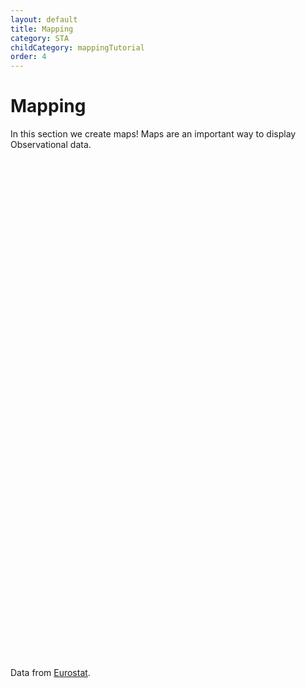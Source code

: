 ```yaml
---
layout: default
title: Mapping
category: STA
childCategory: mappingTutorial
order: 4
---
```


# Mapping

In this section we create maps!
Maps are an important way to display Observational data.

<div id="mymap" style="height: 800px; width: 100%;"></div>
<p>Data from <a href="https://ec.europa.eu/eurostat/de/web/gisco/geodata/reference-data/administrative-units-statistical-units/nuts">Eurostat</a>.</p>

<script src="https://cdn.plot.ly/plotly-latest.min.js"></script>
<link rel="stylesheet" href="https://unpkg.com/leaflet@1.6.0/dist/leaflet.css"
    integrity="sha512-xwE/Az9zrjBIphAcBb3F6JVqxf46+CDLwfLMHloNu6KEQCAWi6HcDUbeOfBIptF7tcCzusKFjFw2yuvEpDL9wQ=="
    crossorigin="" />
<script src="https://unpkg.com/leaflet@1.6.0/dist/leaflet.js"
    integrity="sha512-gZwIG9x3wUXg2hdXF6+rVkLF/0Vi9U8D2Ntg4Ga5I5BZpVkVxlJWbSQtXPSiUTtC0TjtGOmxa1AJPuV0CPthew=="
    crossorigin=""></script>
<script src="https://api.mapbox.com/mapbox.js/plugins/leaflet-fullscreen/v1.0.1/Leaflet.fullscreen.min.js"></script>
<link href="https://api.mapbox.com/mapbox.js/plugins/leaflet-fullscreen/v1.0.1/leaflet.fullscreen.css" rel="stylesheet" />
<script src="https://unpkg.com/sta-map"></script>
<script type="text/javascript">
	let initMap = function() {
		var mymap = L.map('mymap').setView([51.505, 8.0], 4);
		mymap.addControl(new L.Control.Fullscreen());
		L.tileLayer('https://{s}.tile.openstreetmap.org/{z}/{x}/{y}.png', {
		    attribution: 'Map data &copy; <a href="https://www.openstreetmap.org/">OpenStreetMap</a> contributors',
		    maxZoom: 18
		}).addTo(mymap);
		L.stam({
		    baseUrl: "https://demography.k8s.ilt-dmz.iosb.fraunhofer.de/v1.1",
		    markerClick: function (thing) {
		        var div = document.createElement('div');
		        div.innerHTML = '<h3>' + thing.properties.name + '</h3>';
		        var list = document.createElement('ul');
		        let dsList = thing.properties.Datastreams;
		        for (let i = 0;i < dsList.length;i++) {
		            let ds = dsList[i];
		            var li = document.createElement('li');
		            li.innerHTML = ds.ObservedProperty.name + ":<br><b>" + ds.Observations[0].result + "</b> " + ds.unitOfMeasurement.symbol;
		            list.appendChild(li);
		        }
		        div.appendChild(list);
		        return div;
		    },
		    polygonStyle: function (thing) {
		        let datastream;
		        let dsList = thing.properties.Datastreams;
		        for (let i = 0;i < dsList.length;i++) {
		            let ds = dsList[i];
		            if (ds.ObservedProperty["@iot.id"] === 1) {
		                datastream = ds;
		                break;
		            }
		        }
		        if (datastream === undefined) {
		            return {color: "#FF0000"};
		        }
		        if (datastream.Observations === undefined) {
		            return {color: "#FFFF00"};
		        }
		        let result = datastream.Observations[0].result;
		        let opacity = result / 1000;
		        return {color: "#0000FF", fillOpacity: opacity};
		    },
		    clusterMin: 50,
		    queryObject: [
		        {
		            zoomLevel: {
		                from: 0,
		                to: 5
		            },
		            query: {
		                count: false,
		                skip: 0,
		                entityType: 'Things',
		                filter: "properties/type eq 'NUTS' and properties/level eq 0",
		                select: ["id","name","description","properties"],
		                expand: [
		                    {
		                        count: false,
		                        entityType: 'Locations',
		                        filter: "properties/scale eq 60",
		                        select: ["id","name","description","properties","encodingType","location"],
		                        expand: null,
		                        top: 1
		                    },
		                    {
		                        count: false,
		                        entityType: 'Datastreams',
		                        select: ["id","name","unitOfMeasurement"],
		                        expand: [
		                            {
		                                count: false,
		                                entityType: 'Observations',
		                                select: ["result"],
		                                orderby: "phenomenonTime desc"
		                            },
		                            {
		                                entityType: 'ObservedProperty',
		                                select: ["name","id"]
		                            }
		                        ]
		                    }
		                ]
		            }
		        },
		        {
		            zoomLevel: {
		                from: 6,
		                to: 6
		            },
		            query: {
		                count: false,
		                skip: 0,
		                entityType: 'Things',
		                filter: "properties/type eq 'NUTS' and properties/level eq 1",
		                select: ["id","name","description","properties"],
		                expand: [
		                    {
		                        count: false,
		                        skip: 0,
		                        entityType: 'Locations',
		                        filter: "properties/scale eq 20",
		                        select: ["id","name","description","properties","encodingType","location"],
		                        expand: null,
		                        top: 1
		                    },
		                    {
		                        count: false,
		                        entityType: 'Datastreams',
		                        select: ["id","name","unitOfMeasurement"],
		                        expand: [
		                            {
		                                count: false,
		                                entityType: 'Observations',
		                                select: ["result"],
		                                orderby: "phenomenonTime desc"
		                            },
		                            {
		                                entityType: 'ObservedProperty',
		                                select: ["name","id"]
		                            }
		                        ]
		                    }
		                ]
		            }
		        },
		        {
		            zoomLevel: {
		                from: 7,
		                to: 8
		            },
		            query: {
		                count: false,
		                skip: 0,
		                entityType: 'Things',
		                filter: "properties/type eq 'NUTS' and properties/level eq 2",
		                select: ["id","name","description","properties"],
		                expand: [
		                    {
		                        count: false,
		                        skip: 0,
		                        entityType: 'Locations',
		                        filter: "properties/scale eq 10",
		                        select: ["id","name","description","properties","encodingType","location"],
		                        expand: null,
		                        top: 1
		                    },
		                    {
		                        count: false,
		                        entityType: 'Datastreams',
		                        select: ["id","name","unitOfMeasurement"],
		                        expand: [
		                            {
		                                count: false,
		                                entityType: 'Observations',
		                                select: ["result"],
		                                orderby: "phenomenonTime desc"
		                            },
		                            {
		                                entityType: 'ObservedProperty',
		                                select: ["name","id"]
		                            }
		                        ]
		                    }
		                ]
		            }
		        },
		        {
		            zoomLevel: {
		                from: 9,
		                to: 10
		            },
		            query: {
		                count: false,
		                skip: 0,
		                entityType: 'Things',
		                filter: "properties/type eq 'NUTS' and properties/level eq 3",
		                select: ["id","name","description","properties"],
		                expand: [
		                    {
		                        count: false,
		                        skip: 0,
		                        entityType: 'Locations',
		                        filter: "properties/scale eq 3",
		                        select: ["id","name","description","properties","encodingType","location"],
		                        expand: null,
		                        top: 1
		                    },
		                    {
		                        count: false,
		                        entityType: 'Datastreams',
		                        select: ["id","name","unitOfMeasurement"],
		                        expand: [
		                            {
		                                count: false,
		                                entityType: 'Observations',
		                                select: ["result"],
		                                orderby: "phenomenonTime desc"
		                            },
		                            {
		                                entityType: 'ObservedProperty',
		                                select: ["name","id"]
		                            }
		                        ]
		                    }
		                ]
		            }
		        },
		        {
		            zoomLevel: {
		                from: 11,
		                to: 13
		            },
		            query: {
		                count: false,
		                skip: 0,
		                entityType: 'Things',
		                filter: "properties/type eq 'NUTS' and properties/level eq 3",
		                select: ["id","name","description","properties"],
		                expand: [
		                    {
		                        count: false,
		                        skip: 0,
		                        entityType: 'Locations',
		                        filter: "properties/scale eq 1",
		                        select: ["id","name","description","properties","encodingType","location"],
		                        expand: null,
		                        top: 1
		                    },
		                    {
		                        count: false,
		                        entityType: 'Datastreams',
		                        select: ["id","name","unitOfMeasurement"],
		                        expand: [
		                            {
		                                count: false,
		                                entityType: 'Observations',
		                                select: ["result"],
		                                orderby: "phenomenonTime desc"
		                            },
		                            {
		                                entityType: 'ObservedProperty',
		                                select: ["name","id"]
		                            }
		                        ]
		                    }
		                ]
		            }
		        }
		    ]
		}).addTo(mymap);
	}
	function ready(fn) {
		if (document.readyState != 'loading') {
			fn();
		} else {
			document.addEventListener('DOMContentLoaded', fn);
		}
	}
	ready(initMap);
</script>

